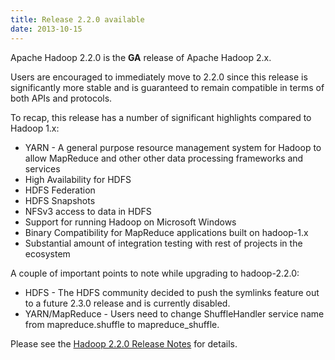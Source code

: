 ```yaml
---
title: Release 2.2.0 available
date: 2013-10-15
---
```

<!---
  Licensed under the Apache License, Version 2.0 (the "License");
  you may not use this file except in compliance with the License.
  You may obtain a copy of the License at

   http://www.apache.org/licenses/LICENSE-2.0

  Unless required by applicable law or agreed to in writing, software
  distributed under the License is distributed on an "AS IS" BASIS,
  WITHOUT WARRANTIES OR CONDITIONS OF ANY KIND, either express or implied.
  See the License for the specific language governing permissions and
  limitations under the License. See accompanying LICENSE file.
-->

Apache Hadoop 2.2.0 is the **GA** release of Apache Hadoop 2.x.

Users are encouraged to immediately move to 2.2.0 since this release is
significantly more stable and is guaranteed to remain compatible in
terms of both APIs and protocols.

To recap, this release has a number of significant highlights compared
to Hadoop 1.x:

-   YARN - A general purpose resource management system for Hadoop to
allow MapReduce and other other data processing frameworks and
services
-   High Availability for HDFS
-   HDFS Federation
-   HDFS Snapshots
-   NFSv3 access to data in HDFS
-   Support for running Hadoop on Microsoft Windows
-   Binary Compatibility for MapReduce applications built on hadoop-1.x
-   Substantial amount of integration testing with rest of projects in
the ecosystem

A couple of important points to note while upgrading to hadoop-2.2.0:

-   HDFS - The HDFS community decided to push the symlinks feature out
to a future 2.3.0 release and is currently disabled.
-   YARN/MapReduce - Users need to change ShuffleHandler service name
from mapreduce.shuffle to mapreduce\_shuffle.

Please see the [Hadoop 2.2.0 Release
Notes](http://hadoop.apache.org/docs/r2.2.0/hadoop-project-dist/hadoop-common/releasenotes.html)
for details.

